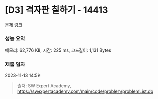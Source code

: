 # [D3] 격자판 칠하기 - 14413 

[문제 링크](https://swexpertacademy.com/main/code/problem/problemDetail.do?contestProbId=AYEXgKnKKg0DFARx) 

### 성능 요약

메모리: 62,776 KB, 시간: 225 ms, 코드길이: 1,131 Bytes

### 제출 일자

2023-11-13 14:59



> 출처: SW Expert Academy, https://swexpertacademy.com/main/code/problem/problemList.do
